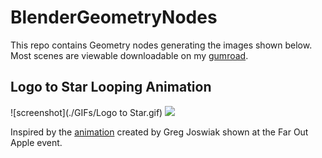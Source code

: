 # BlenderGeometryNodes

This repo contains Geometry nodes generating the images shown below. Most scenes are viewable downloadable on my [gumroad](https://siya33.gumroad.com/).

## Logo to Star Looping Animation

![screenshot](./GIFs/Logo to Star.gif)
<img src="/GIFs/Logo to Star.gif">

Inspired by the [animation](https://twitter.com/gregjoz/status/1562477072701800449) created by Greg Joswiak shown at the Far Out Apple event.
